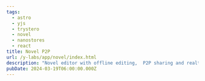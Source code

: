 ```yaml
---
tags:
  - astro
  - yjs
  - trystero
  - novel
  - nanostores
  - react
title: Novel P2P
url: /y-labs/app/novel/index.html
description: "Novel editor with offline editing,  P2P sharing and realtime collaboration"
pubDate: 2024-03-19T06:00:00.000Z
---
```

